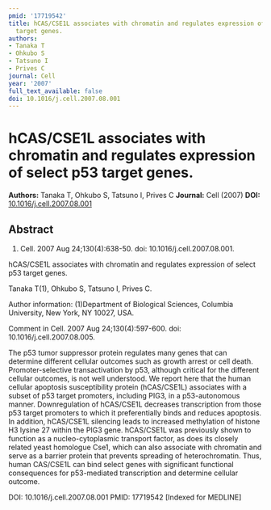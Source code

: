```yaml
---
pmid: '17719542'
title: hCAS/CSE1L associates with chromatin and regulates expression of select p53
  target genes.
authors:
- Tanaka T
- Ohkubo S
- Tatsuno I
- Prives C
journal: Cell
year: '2007'
full_text_available: false
doi: 10.1016/j.cell.2007.08.001
---
```


# hCAS/CSE1L associates with chromatin and regulates expression of select p53 target genes.
**Authors:** Tanaka T, Ohkubo S, Tatsuno I, Prives C
**Journal:** Cell (2007)
**DOI:** [10.1016/j.cell.2007.08.001](https://doi.org/10.1016/j.cell.2007.08.001)

## Abstract

1. Cell. 2007 Aug 24;130(4):638-50. doi: 10.1016/j.cell.2007.08.001.

hCAS/CSE1L associates with chromatin and regulates expression of select p53 
target genes.

Tanaka T(1), Ohkubo S, Tatsuno I, Prives C.

Author information:
(1)Department of Biological Sciences, Columbia University, New York, NY 10027, 
USA.

Comment in
    Cell. 2007 Aug 24;130(4):597-600. doi: 10.1016/j.cell.2007.08.005.

The p53 tumor suppressor protein regulates many genes that can determine 
different cellular outcomes such as growth arrest or cell death. 
Promoter-selective transactivation by p53, although critical for the different 
cellular outcomes, is not well understood. We report here that the human 
cellular apoptosis susceptibility protein (hCAS/CSE1L) associates with a subset 
of p53 target promoters, including PIG3, in a p53-autonomous manner. 
Downregulation of hCAS/CSE1L decreases transcription from those p53 target 
promoters to which it preferentially binds and reduces apoptosis. In addition, 
hCAS/CSE1L silencing leads to increased methylation of histone H3 lysine 27 
within the PIG3 gene. hCAS/CSE1L was previously shown to function as a 
nucleo-cytoplasmic transport factor, as does its closely related yeast homologue 
Cse1, which can also associate with chromatin and serve as a barrier protein 
that prevents spreading of heterochromatin. Thus, human CAS/CSE1L can bind 
select genes with significant functional consequences for p53-mediated 
transcription and determine cellular outcome.

DOI: 10.1016/j.cell.2007.08.001
PMID: 17719542 [Indexed for MEDLINE]
